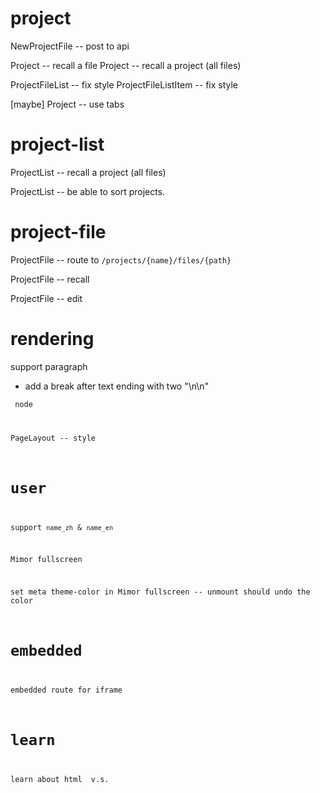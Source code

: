 # project

NewProjectFile -- post to api

Project -- recall a file
Project -- recall a project (all files)

ProjectFileList -- fix style
ProjectFileListItem -- fix style

[maybe] Project -- use tabs

# project-list

ProjectList -- recall a project (all files)

ProjectList -- be able to sort projects.

# project-file

ProjectFile -- route to `/projects/{name}/files/{path}`

ProjectFile -- recall

ProjectFile -- edit

# rendering

support paragraph

- add a break after text ending with two "\n\n"

<code> node

PageLayout -- style

# user

support `name_zh` & `name_en`

Mimor fullscreen

set meta theme-color in Mimor fullscreen -- unmount should undo the color

# embedded

embedded route for iframe

# learn

learn about html <span> v.s. <div>
